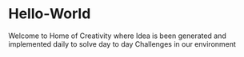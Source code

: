# Hello-World
Welcome to Home of Creativity where Idea is been generated and implemented daily to solve day to day Challenges in our environment


